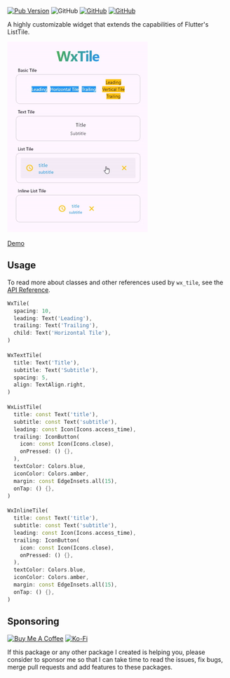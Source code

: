 [![Pub Version](https://img.shields.io/pub/v/wx_tile)](https://pub.dev/packages/wx_tile) ![GitHub](https://img.shields.io/github/license/davigmacode/flutter_wx_tile) [![GitHub](https://badgen.net/badge/icon/buymeacoffee?icon=buymeacoffee&color=yellow&label)](https://www.buymeacoffee.com/davigmacode) [![GitHub](https://badgen.net/badge/icon/ko-fi?icon=kofi&color=red&label)](https://ko-fi.com/davigmacode)

A highly customizable widget that extends the capabilities of Flutter's ListTile.

[![Preview](https://github.com/davigmacode/flutter_wx_tile/raw/main/media/preview.gif)](https://davigmacode.github.io/flutter_wx_tile)

[Demo](https://davigmacode.github.io/flutter_wx_tile)

## Usage

To read more about classes and other references used by `wx_tile`, see the [API Reference](https://pub.dev/documentation/wx_tile/latest/).

```dart
WxTile(
  spacing: 10,
  leading: Text('Leading'),
  trailing: Text('Trailing'),
  child: Text('Horizontal Tile'),
)

WxTextTile(
  title: Text('Title'),
  subtitle: Text('Subtitle'),
  spacing: 5,
  align: TextAlign.right,
)

WxListTile(
  title: const Text('title'),
  subtitle: const Text('subtitle'),
  leading: const Icon(Icons.access_time),
  trailing: IconButton(
    icon: const Icon(Icons.close),
    onPressed: () {},
  ),
  textColor: Colors.blue,
  iconColor: Colors.amber,
  margin: const EdgeInsets.all(15),
  onTap: () {},
)

WxInlineTile(
  title: const Text('title'),
  subtitle: const Text('subtitle'),
  leading: const Icon(Icons.access_time),
  trailing: IconButton(
    icon: const Icon(Icons.close),
    onPressed: () {},
  ),
  textColor: Colors.blue,
  iconColor: Colors.amber,
  margin: const EdgeInsets.all(15),
  onTap: () {},
)
```

## Sponsoring

<a href="https://www.buymeacoffee.com/davigmacode" target="_blank"><img src="https://cdn.buymeacoffee.com/buttons/v2/default-yellow.png" alt="Buy Me A Coffee" height="45"></a>
<a href="https://ko-fi.com/davigmacode" target="_blank"><img src="https://storage.ko-fi.com/cdn/brandasset/kofi_s_tag_white.png" alt="Ko-Fi" height="45"></a>

If this package or any other package I created is helping you, please consider to sponsor me so that I can take time to read the issues, fix bugs, merge pull requests and add features to these packages.